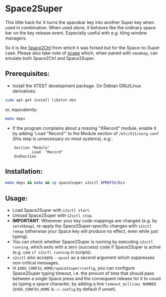 # Space2Super

This little hack for X turns the spacebar key into another Super key when used in combination.
When used alone, it behaves like the ordinary space bar on the key release event.
Especially useful with e.g. tiling window managers.

So it is like [Space2Ctrl](https://github.com/r0adrunner/Space2Ctrl) from which it was forked
but for the Space-to-Super case.
Please also take note of [xcape](https://github.com/alols/xcape) which, when paired with `xmodmap`,
can emulate both Space2Ctrl and Space2Super.


## Prerequisites:
* Install the XTEST development package. On Debian GNU/Linux derivatives:
```bash
sudo apt-get install libxtst-dev
```
or, equivalently:
```bash
make deps
```
* If the program complains about a missing "XRecord" module, enable it by adding 'Load "Record"'
to the Module section of ``/etc/X11/xorg.conf`` (this step is unnecessary on most systems), e.g.:
```
    Section "Module"
            Load  "Record"
    EndSection
```

## Installation:
```bash
make deps && make && cp space2super s2sctl $PREFIX/bin
```

## Usage:
* Load Space2Super with `s2sctl start`.
* Unload Space2Super with `s2sctl stop`.
* **IMPORTANT**: Whenever your key code mappings are changed (e.g. by `setxkbmap`),
    re-apply the Space2Super-specific changes with `s2sctl remap`
    (otherwise your Space key will produce no effect, even while just typing).
* You can check whether Space2Super is running by executing `s2sctl running`,
    which exits with a zero (success) code if Space2Super is active
    (e.g. use `if s2sctl running` in scripts).
* `s2sctl` also accepts `--quiet` as a second argument which suppresses non-critical messages.
* In `$XDG_CONFIG_HOME/space2super/config`, you can configure Space2Super typing timeout,
    i.e. the amount of time that should pass between a single Space press and the consequent release
    for it to count as typing a space character, by adding a line `timeout_millisec NUMBER`
    (`$XDG_CONFIG_HOME` is `~/.config` by default if unset).
